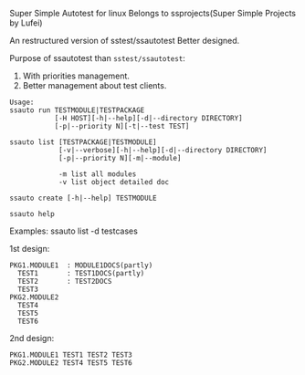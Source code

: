 Super Simple Autotest for linux
Belongs to ssprojects(Super Simple Projects by Lufei)

An restructured version of sstest/ssautotest
Better designed.



Purpose of ssautotest than `sstest/ssautotest`:
1. With priorities management.
2. Better management about test clients.

```
Usage:
ssauto run TESTMODULE|TESTPACKAGE 
           [-H HOST][-h|--help][-d|--directory DIRECTORY]
           [-p|--priority N][-t|--test TEST]

ssauto list [TESTPACKAGE|TESTMODULE] 
            [-v|--verbose][-h|--help][-d|--directory DIRECTORY]
            [-p|--priority N][-m|--module]

            -m list all modules
            -v list object detailed doc

ssauto create [-h|--help] TESTMODULE

ssauto help

```
Examples:
ssauto list -d testcases

1st design:
```
PKG1.MODULE1  : MODULE1DOCS(partly)
  TEST1       : TEST1DOCS(partly)
  TEST2       : TEST2DOCS
  TEST3
PKG2.MODULE2
  TEST4
  TEST5
  TEST6
```
2nd design:
```
PKG1.MODULE1 TEST1 TEST2 TEST3
PKG2.MODULE2 TEST4 TEST5 TEST6
```

